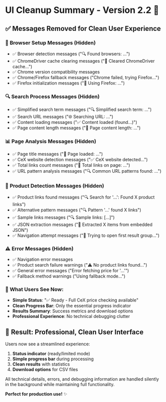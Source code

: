 # UI Cleanup Summary - Version 2.2 🧹

## ✅ **Messages Removed for Clean User Experience**

### 🔧 **Browser Setup Messages (Hidden)**
- ✅ Browser detection messages ("🔍 Found browsers: ...")
- ✅ ChromeDriver cache clearing messages ("🔄 Cleared ChromeDriver cache...")
- ✅ Chrome version compatibility messages
- ✅ Chrome/Firefox fallback messages ("Chrome failed, trying Firefox...")
- ✅ Firefox initialization messages ("🦊 Using Firefox: ...")

### 🔍 **Search Process Messages (Hidden)**
- ✅ Simplified search term messages ("🔍 Simplified search term: ...")
- ✅ Search URL messages ("🌐 Searching URL: ...")
- ✅ Content loading messages ("✅ Content loaded (found...)")
- ✅ Page content length messages ("📝 Page content length: ...")

### 📊 **Page Analysis Messages (Hidden)**
- ✅ Page title messages ("📜 Page loaded: ...")
- ✅ CeX website detection messages ("✅ CeX website detected...")
- ✅ Total links count messages ("🔗 Total links on page: ...")
- ✅ URL pattern analysis messages ("🔍 Common URL patterns found: ...")

### 🔗 **Product Detection Messages (Hidden)**
- ✅ Product links found messages ("🔍 Search for '...': Found X product links")
- ✅ Alternative pattern messages ("🔍 Pattern '...' found X links")
- ✅ Sample links messages ("🔍 Sample links: [...]")
- ✅ JSON extraction messages ("🧩 Extracted X items from embedded JSON")
- ✅ Navigation attempt messages ("🧭 Trying to open first result group...")

### ⚠️ **Error Messages (Hidden)**
- ✅ Navigation error messages
- ✅ Product search failure warnings ("⚠️ No product links found...")
- ✅ General error messages ("Error fetching price for '...'")
- ✅ Fallback method warnings ("Using fallback mode...")

### 🎯 **What Users See Now:**
- **Simple Status**: "✅ Ready - Full CeX price checking available"
- **Clean Progress Bar**: Only the essential progress indicator
- **Results Summary**: Success metrics and download options
- **Professional Experience**: No technical debugging clutter

## 🚀 **Result: Professional, Clean User Interface**

Users now see a streamlined experience:
1. **Status indicator** (ready/limited mode)
2. **Simple progress bar** during processing
3. **Clean results** with statistics
4. **Download options** for CSV files

All technical details, errors, and debugging information are handled silently in the background while maintaining full functionality.

**Perfect for production use!** ✨
